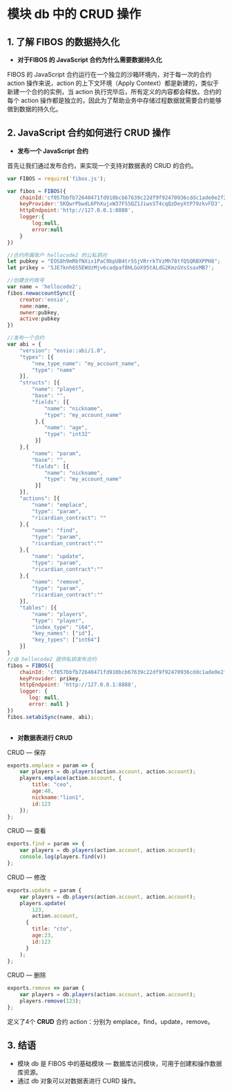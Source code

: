 # 模块 db 中的 CRUD 操作

## 1. 了解 FIBOS 的数据持久化

* **对于FIBOS 的 JavaScript 合约为什么需要数据持久化**

FIBOS  的 JavaScript 合约运行在一个独立的沙箱环境内，对于每一次的合约 action 操作来说，action 的上下文环境（Apply Context）都是新建的，类似于新建一个合约的实例，当 action 执行完毕后，所有定义的内容都会释放。合约的每个 action 操作都是独立的，因此为了帮助业务中存储过程数据就需要合约能够做到数据的持久化。



## 2.  JavaScript 合约如何进行 CRUD 操作

* **发布一个 JavaScript 合约**

首先让我们通过发布合约，来实现一个支持对数据表的 CRUD 的合约。

```javascript
var FIBOS = require('fibos.js');

var fibos = FIBOS({
    chainId:'cf057bbfb72640471fd910bcb67639c22df9f92470936cddc1ade0e2f2e7dc4f',
    keyProvider:'5KQwrPbwdL6PhXujxW37FSSQZ1JiwsST4cqQzDeyXtP79zkvFD3',
    httpEndpoint:'http://127.0.0.1:8888',
    logger:{
        log:null,
        error:null
    }
})

//合约所属账户 hellocode2 的公私钥对
let pubkey = "EOS8h9mRbfNXix1PaC9bpUB4tr5SjVRrrkTVzMh78tfQSQRBXPPH8";
let prikey = '5JE7knh6S5EWdzMjv6cadpaf8HLGoX95tALdG2KmzGVsSsaxMB7';

//创建合约账号
var name = 'hellocode2';
fibos.newaccountSync({
    creator:'eosio',
    name:name,
    owner:pubkey,
    active:pubkey
})

//发布一个合约
var abi = {
    "version": "eosio::abi/1.0",
    "types": [{
        "new_type_name": "my_account_name",
        "type": "name"
    }],
    "structs": [{
        "name": "player",
        "base": "",
        "fields": [{
            "name": "nickname",
            "type": "my_account_name"
         },{
            "name": "age",
            "type": "int32"
         }]
    },{
        "name": "param",
        "base": "",
        "fields": [{
            "name": "nickname",
            "type": "my_account_name"
         }]
    }],
    "actions": [{
        "name": "emplace",
        "type": "param",
        "ricardian_contract": ""
    },{
        "name": "find",
        "type": "param",
        "ricardian_contract":""
    },{
        "name": "update",
        "type": "param",
        "ricardian_contract":""
    },{
        "name": "remove",
        "type": "param",
        "ricardian_contract":""
    }],
    "tables": [{
        "name": "players",
        "type": "player",
        "index_type": "i64",
        "key_names": ["id"],
        "key_types": ["int64"]
    }]
}
//由 hellocode2 提供私钥发布合约
fibos = FIBOS({
    chainId: 'cf057bbfb72640471fd910bcb67639c22df9f92470936cddc1ade0e2f2e7dc4f',
    keyProvider: prikey,
    httpEndpoint: 'http://127.0.0.1:8888',
    logger: {
       log: null,
       error: null }
})
fibos.setabiSync(name, abi);
                
```



* **对数据表进行 CRUD**

CRUD — 保存


```javascript
exports.emplace = param => {
    var players = db.players(action.account, action.account);
    players.emplace(action.account, { 
        title: "ceo",
        age:48, 
        nickname:"lion1",
        id:123
    });
};
```



CRUD — 查看

```javascript
exports.find = param => {
    var players = db.players(action.account, action.account);
    console.log(players.find(v))
};
```



CRUD — 修改

```javascript
exports.update = param {
    var players = db.players(action.account, action.account);
    players.update(
        123, 
        action.account, 
      { 
        title: "cto", 
        age:23, 
        id:123 
      }
    );
};
```



CRUD — 删除

```javascript
exports.remove => param {
    var players = db.players(action.account, action.account);
    players.remove(123);
};
```

定义了4个 **CRUD** 合约 action：分别为 emplace，find，update，remove。

## 3. 结语

* 模块 db 是 FIBOS 中的基础模块 — 数据库访问模块，可用于创建和操作数据库资源。
* 通过 db 对象可以对数据表进行 CURD 操作。
